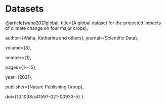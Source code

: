 # Datasets
@article{waha2021global,
  title={A global dataset for the projected impacts of climate change on four major crops},

  author={Waha, Katharina and others},
  journal={Scientific Data},

  volume={8},

  number={1},

  pages={1--15},

  year={2021},

  publisher={Nature Publishing Group},

  doi={10.1038/s41597-021-00933-5}
}
